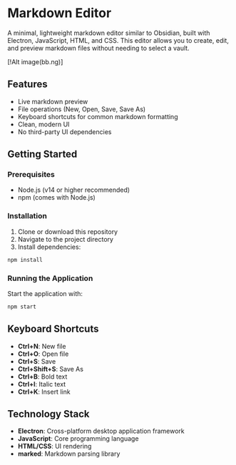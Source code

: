 # Markdown Editor

A minimal, lightweight markdown editor similar to Obsidian, built with Electron, JavaScript, HTML, and CSS. This editor allows you to create, edit, and preview markdown files without needing to select a vault.

[!Alt image(bb.ng)]

## Features

- Live markdown preview
- File operations (New, Open, Save, Save As)
- Keyboard shortcuts for common markdown formatting
- Clean, modern UI
- No third-party UI dependencies 

## Getting Started

### Prerequisites

- Node.js (v14 or higher recommended)
- npm (comes with Node.js)

### Installation

1. Clone or download this repository
2. Navigate to the project directory
3. Install dependencies:

```bash
npm install
```

### Running the Application

Start the application with:

```bash
npm start
```

## Keyboard Shortcuts

- **Ctrl+N**: New file
- **Ctrl+O**: Open file
- **Ctrl+S**: Save
- **Ctrl+Shift+S**: Save As
- **Ctrl+B**: Bold text
- **Ctrl+I**: Italic text
- **Ctrl+K**: Insert link

## Technology Stack

- **Electron**: Cross-platform desktop application framework
- **JavaScript**: Core programming language
- **HTML/CSS**: UI rendering
- **marked**: Markdown parsing library

